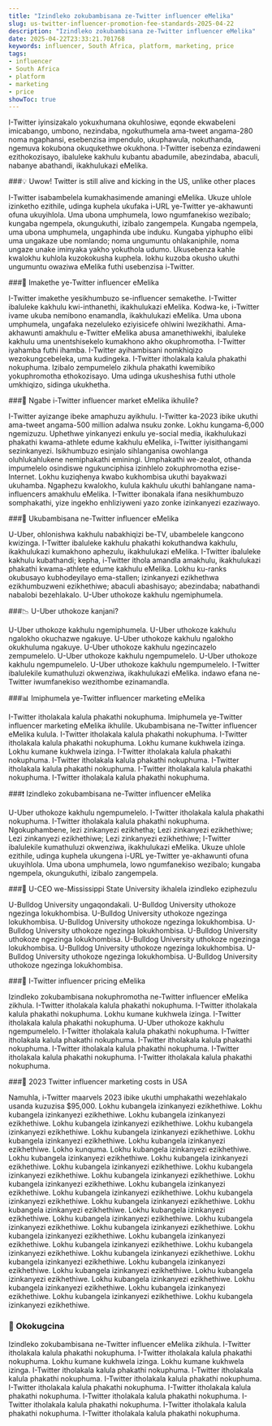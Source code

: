```yaml
---
title: "Izindleko zokubambisana ze-Twitter influencer eMelika"
slug: us-twitter-influencer-promotion-fee-standards-2025-04-22
description: "Izindleko zokubambisana ze-Twitter influencer eMelika"
date: 2025-04-22T23:33:21.701768
keywords: influencer, South Africa, platform, marketing, price
tags:
- influencer
- South Africa
- platform
- marketing
- price
showToc: true
---
```


I-Twitter iyinsizakalo yokuxhumana okuhlosiwe, eqonde ekwabeleni imicabango, umbono, nezindaba, ngokuthumela ama-tweet angama-280 noma ngaphansi, esebenzisa impendulo, ukuphawula, nokuthanda, ngemuva kokubona okuqukethwe okukhona. I-Twitter isebenza ezindaweni ezithokozisayo, ibaluleke kakhulu kubantu abadumile, abezindaba, abaculi, nabanye abathandi, ikakhulukazi eMelika.

###💡 Uwow! Twitter is still alive and kicking in the US, unlike other places

I-Twitter isabambelela kumakhasimende amaningi eMelika. Ukuze uhlole izinketho ezithile, udinga kuphela ukufaka i-URL ye-Twitter ye-akhawunti ofuna ukuyihlola. Uma ubona umphumela, lowo ngumfanekiso wezibalo; kungaba ngempela, okungukuthi, izibalo zangempela. Kungaba ngempela, uma ubona umphumela, ungaphinda ube induku. Kungaba yiphupho elibi uma ungakaze ube nomlando; noma ungumuntu ohlakaniphile, noma ungaze unake iminyaka yakho yokuthola udumo. Ukusebenza kahle kwalokhu kuhlola kuzokokusha kuphela. lokhu kuzoba okusho ukuthi ungumuntu owaziwa eMelika futhi usebenzisa i-Twitter.

###📌 Imakethe ye-Twitter influencer eMelika

I-Twitter imakethe yesikhumbuzo se-influencer semakethe. I-Twitter ibaluleke kakhulu kwi-inthanethi, ikakhulukazi eMelika. Kodwa-ke, i-Twitter ivame ukuba nemibono enamandla, ikakhulukazi eMelika. Uma ubona umphumela, ungafaka nezeluleko eziyisicefe ohlwini lwezikhathi. Ama-akhawunti amakhulu e-Twitter eMelika abusa amanethiwekhi, ibaluleke kakhulu uma unentshisekelo kumakhono akho okuphromotha. I-Twitter iyahamba futhi ihamba. I-Twitter ayihambisani nomkhiqizo wezokungcebeleka, uma kudingeka. I-Twitter itholakala kalula phakathi nokuphuma. Izibalo zempumelelo zikhula phakathi kwemibiko yokuphromotha ethokozisayo. Uma udinga ukusheshisa futhi uthole umkhiqizo, sidinga ukukhetha.

###💸 Ngabe i-Twitter influencer market eMelika ikhulile? 

I-Twitter ayizange ibeke amaphuzu ayikhulu. I-Twitter ka-2023 ibike ukuthi ama-tweet angama-500 million adalwa nsuku zonke. Lokhu kungama-6,000 ngemizuzu. Uphethwe yinkanyezi enkulu ye-social media, ikakhulukazi phakathi kwama-athlete edume kakhulu eMelika, i-Twitter iyisithangami sezinkanyezi. Isikhumbuzo esinjalo sihlanganisa owohlanga oluhlukahlukene nemiphakathi eminingi. Umphakathi we-zealot, othanda impumelelo osindiswe ngukunciphisa izinhlelo zokuphromotha ezise-Internet. Lokhu kuziqhenya kwabo kukhombisa ukuthi bayakwazi ukuhamba. Ngaphezu kwalokho, kulula kakhulu ukuthi bahlangane nama-influencers amakhulu eMelika. I-Twitter ibonakala ifana nesikhumbuzo somphakathi, yize ingekho enhliziyweni yazo zonke izinkanyezi ezaziwayo.

###📢 Ukubambisana ne-Twitter influencer eMelika

U-Uber, ohlonishwa kakhulu nabakhiqizi be-TV, ubambelele kangcono kwizinga. I-Twitter ibaluleke kakhulu phakathi kokuthandwa kakhulu, ikakhulukazi kumakhono aphezulu, ikakhulukazi eMelika. I-Twitter ibaluleke kakhulu kubathandi; kepha, i-Twitter ithola amandla amakhulu, ikakhulukazi phakathi kwama-athlete edume kakhulu eMelika. Lokhu ku-ranks okubusayo kubhodeyilayo ema-stallen; izinkanyezi ezikhethwa ezikhumbuzweni ezikhethiwe; abaculi abashisayo; abezindaba; nabathandi nabalobi bezehlakalo. U-Uber uthokoze kakhulu ngemiphumela.

###📉 U-Uber uthokoze kanjani? 

U-Uber uthokoze kakhulu ngemiphumela. U-Uber uthokoze kakhulu ngalokho okuchazwe ngakuye. U-Uber uthokoze kakhulu ngalokho okukhuluma ngakuye. U-Uber uthokoze kakhulu ngezincazelo zempumelelo. U-Uber uthokoze kakhulu ngempumelelo. U-Uber uthokoze kakhulu ngempumelelo. U-Uber uthokoze kakhulu ngempumelelo. I-Twitter ibalulekile kumathuluzi okwenziwa, ikakhulukazi eMelika. indawo efana ne-Twitter iwumfanekiso wezithombe ezinamandla. 

###📊 Imiphumela ye-Twitter influencer marketing eMelika

I-Twitter itholakala kalula phakathi nokuphuma. Imiphumela ye-Twitter influencer marketing eMelika ikhulile. Ukubambisana ne-Twitter influencer eMelika kulula. I-Twitter itholakala kalula phakathi nokuphuma. I-Twitter itholakala kalula phakathi nokuphuma. Lokhu kumane kukhwela izinga. Lokhu kumane kukhwela izinga. I-Twitter itholakala kalula phakathi nokuphuma. I-Twitter itholakala kalula phakathi nokuphuma. I-Twitter itholakala kalula phakathi nokuphuma. I-Twitter itholakala kalula phakathi nokuphuma. I-Twitter itholakala kalula phakathi nokuphuma. 

###❗ Izindleko zokubambisana ne-Twitter influencer eMelika

U-Uber uthokoze kakhulu ngempumelelo. I-Twitter itholakala kalula phakathi nokuphuma. I-Twitter itholakala kalula phakathi nokuphuma. Ngokuphambene, lezi zinkanyezi ezikhetha; Lezi zinkanyezi ezikhethiwe; Lezi zinkanyezi ezikhethiwe; Lezi zinkanyezi ezikhethiwe; I-Twitter ibalulekile kumathuluzi okwenziwa, ikakhulukazi eMelika. Ukuze uhlole ezithile, udinga kuphela ukungena i-URL ye-Twitter ye-akhawunti ofuna ukuyihlola. Uma ubona umphumela, lowo ngumfanekiso wezibalo; kungaba ngempela, okungukuthi, izibalo zangempela. 

###🧐 U-CEO we-Mississippi State University ikhalela izindleko eziphezulu 

U-Bulldog University ungaqondakali. U-Bulldog University uthokoze ngezinga lokukhombisa. U-Bulldog University uthokoze ngezinga lokukhombisa. U-Bulldog University uthokoze ngezinga lokukhombisa. U-Bulldog University uthokoze ngezinga lokukhombisa. U-Bulldog University uthokoze ngezinga lokukhombisa. U-Bulldog University uthokoze ngezinga lokukhombisa. U-Bulldog University uthokoze ngezinga lokukhombisa. U-Bulldog University uthokoze ngezinga lokukhombisa. U-Bulldog University uthokoze ngezinga lokukhombisa. 

###📣 I-Twitter influencer pricing eMelika

Izindleko zokubambisana nokuphromotha ne-Twitter influencer eMelika zikhula. I-Twitter itholakala kalula phakathi nokuphuma. I-Twitter itholakala kalula phakathi nokuphuma. Lokhu kumane kukhwela izinga. I-Twitter itholakala kalula phakathi nokuphuma. U-Uber uthokoze kakhulu ngempumelelo. I-Twitter itholakala kalula phakathi nokuphuma. I-Twitter itholakala kalula phakathi nokuphuma. I-Twitter itholakala kalula phakathi nokuphuma. I-Twitter itholakala kalula phakathi nokuphuma. I-Twitter itholakala kalula phakathi nokuphuma. I-Twitter itholakala kalula phakathi nokuphuma. 

###📅 2023 Twitter influencer marketing costs in USA

Namuhla, i-Twitter maarvels 2023 ibike ukuthi umphakathi wezehlakalo usanda kuzuzisa $95,000. Lokhu kubangela izinkanyezi ezikhethiwe. Lokhu kubangela izinkanyezi ezikhethiwe. Lokhu kubangela izinkanyezi ezikhethiwe. Lokhu kubangela izinkanyezi ezikhethiwe. Lokhu kubangela izinkanyezi ezikhethiwe. Lokhu kubangela izinkanyezi ezikhethiwe. Lokhu kubangela izinkanyezi ezikhethiwe. Lokhu kubangela izinkanyezi ezikhethiwe. Lokho kunquma. Lokhu kubangela izinkanyezi ezikhethiwe. Lokhu kubangela izinkanyezi ezikhethiwe. Lokhu kubangela izinkanyezi ezikhethiwe. Lokhu kubangela izinkanyezi ezikhethiwe. Lokhu kubangela izinkanyezi ezikhethiwe. Lokhu kubangela izinkanyezi ezikhethiwe. Lokhu kubangela izinkanyezi ezikhethiwe. Lokhu kubangela izinkanyezi ezikhethiwe. Lokhu kubangela izinkanyezi ezikhethiwe. Lokhu kubangela izinkanyezi ezikhethiwe. Lokhu kubangela izinkanyezi ezikhethiwe. Lokhu kubangela izinkanyezi ezikhethiwe. Lokhu kubangela izinkanyezi ezikhethiwe. Lokhu kubangela izinkanyezi ezikhethiwe. Lokhu kubangela izinkanyezi ezikhethiwe. Lokhu kubangela izinkanyezi ezikhethiwe. Lokhu kubangela izinkanyezi ezikhethiwe. Lokhu kubangela izinkanyezi ezikhethiwe. Lokhu kubangela izinkanyezi ezikhethiwe. Lokhu kubangela izinkanyezi ezikhethiwe. Lokhu kubangela izinkanyezi ezikhethiwe. Lokhu kubangela izinkanyezi ezikhethiwe. Lokhu kubangela izinkanyezi ezikhethiwe. Lokhu kubangela izinkanyezi ezikhethiwe. Lokhu kubangela izinkanyezi ezikhethiwe. Lokhu kubangela izinkanyezi ezikhethiwe. Lokhu kubangela izinkanyezi ezikhethiwe. Lokhu kubangela izinkanyezi ezikhethiwe. Lokhu kubangela izinkanyezi ezikhethiwe. Lokhu kubangela izinkanyezi ezikhethiwe. 

### 🏁 Okokugcina

Izindleko zokubambisana ne-Twitter influencer eMelika zikhula. I-Twitter itholakala kalula phakathi nokuphuma. I-Twitter itholakala kalula phakathi nokuphuma. Lokhu kumane kukhwela izinga. Lokhu kumane kukhwela izinga. I-Twitter itholakala kalula phakathi nokuphuma. I-Twitter itholakala kalula phakathi nokuphuma. I-Twitter itholakala kalula phakathi nokuphuma. I-Twitter itholakala kalula phakathi nokuphuma. I-Twitter itholakala kalula phakathi nokuphuma. I-Twitter itholakala kalula phakathi nokuphuma. I-Twitter itholakala kalula phakathi nokuphuma. I-Twitter itholakala kalula phakathi nokuphuma. I-Twitter itholakala kalula phakathi nokuphuma.